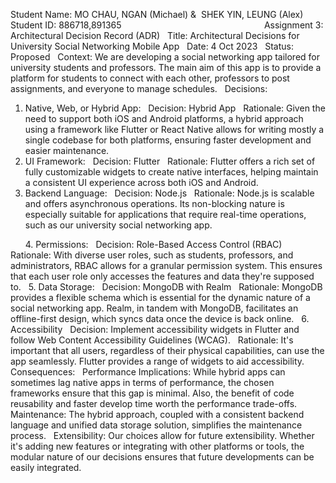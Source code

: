 Student Name: MO CHAU, NGAN (Michael) &  SHEK YIN, LEUNG (Alex)    
Student ID: 886718,891365                                                     
 
 
Assignment 3: Architectural Decision Record (ADR)
 
Title: Architectural Decisions for University Social Networking Mobile App
 
Date: 4 Oct 2023
 
Status: Proposed
 
Context:
We are developing a social networking app tailored for university students and professors. The main aim of this app is to provide a platform for students to connect with each other, professors to post assignments, and everyone to manage schedules.
 
Decisions:
 
1. Native, Web, or Hybrid App:
 
Decision: Hybrid App
 
Rationale: Given the need to support both iOS and Android platforms, a hybrid approach using a framework like Flutter or React Native allows for writing mostly a single codebase for both platforms, ensuring faster development and easier maintenance.
 
2. UI Framework:
 
Decision: Flutter
 
Rationale: Flutter offers a rich set of fully customizable widgets to create native interfaces, helping maintain a consistent UI experience across both iOS and Android.
 
3. Backend Language:
 
Decision: Node.js
 
Rationale: Node.js is scalable and offers asynchronous operations. Its non-blocking nature is especially suitable for applications that require real-time operations, such as our university social networking app.

 
 
 
4. Permissions:
 
Decision: Role-Based Access Control (RBAC)
 
Rationale: With diverse user roles, such as students, professors, and administrators, RBAC allows for a granular permission system. This ensures that each user role only accesses the features and data they're supposed to.
 
5. Data Storage:
 
Decision: MongoDB with Realm
 
Rationale: MongoDB provides a flexible schema which is essential for the dynamic nature of a social networking app. Realm, in tandem with MongoDB, facilitates an offline-first design, which syncs data once the device is back online.
 
6. Accessibility
 
Decision: Implement accessibility widgets in Flutter and follow Web Content Accessibility Guidelines (WCAG).
 
Rationale: It's important that all users, regardless of their physical capabilities, can use the app seamlessly. Flutter provides a range of widgets to aid accessibility.
 
 
Consequences:
 
Performance Implications: While hybrid apps can sometimes lag native apps in terms of performance, the chosen frameworks ensure that this gap is minimal. Also, the benefit of code reusability and faster develop time worth the performance trade-offs.
 
Maintenance: The hybrid approach, coupled with a consistent backend language and unified data storage solution, simplifies the maintenance process.
 
Extensibility: Our choices allow for future extensibility. Whether it's adding new features or integrating with other platforms or tools, the modular nature of our decisions ensures that future developments can be easily integrated.
 
 
 
 
 
 
